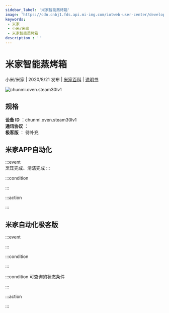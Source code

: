 ```yaml
---
sidebar_label: '米家智能蒸烤箱'
image: 'https://cdn.cnbj1.fds.api.mi-img.com/iotweb-user-center/developer_1679071135169fIrhq8CE.png?GalaxyAccessKeyId=AKVGLQWBOVIRQ3XLEW&Expires=9223372036854775807&Signature=VnFbmdY9FiwqzSz+GdbNq8RnXFc='
keywords: 
 - 米家
 - 小米/米家
 - 米家智能蒸烤箱
description : ''
---
```

# 米家智能蒸烤箱

小米/米家 | 2020/8/21 发布 | [米家百科](https://home.mi.com/webapp/content/baike/product/index.html?model=chunmi.oven.steam30lv1) | [说明书](https://home.mi.com/views/introduction.html?model=chunmi.oven.steam30lv1&region=cn)

![chunmi.oven.steam30lv1](https://cdn.cnbj1.fds.api.mi-img.com/iotweb-user-center/developer_1679071135169fIrhq8CE.png?GalaxyAccessKeyId=AKVGLQWBOVIRQ3XLEW&Expires=9223372036854775807&Signature=VnFbmdY9FiwqzSz+GdbNq8RnXFc=)

## 规格  
> 
**设备 ID** ：chunmi.oven.steam30lv1  
**通讯协议** ：  
**极客版**  ： 待补充 


## 米家APP自动化  

:::event  
烹饪完成、清洁完成
:::

:::condition  

:::

:::action   

:::

## 米家自动化极客版  

:::event  

:::

:::condition  

:::

:::condition 可查询的状态条件  

:::

:::action  

:::

        
